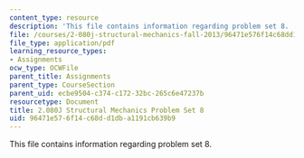 ```yaml
---
content_type: resource
description: 'This file contains information regarding problem set 8. '
file: /courses/2-080j-structural-mechanics-fall-2013/96471e576f14c68dd1dba1191cb639b9_MIT2_080JF13_ProbSet_8.pdf
file_type: application/pdf
learning_resource_types:
- Assignments
ocw_type: OCWFile
parent_title: Assignments
parent_type: CourseSection
parent_uid: ecbe9504-c374-c172-32bc-265c6e47237b
resourcetype: Document
title: 2.080J Structural Mechanics Problem Set 8
uid: 96471e57-6f14-c68d-d1db-a1191cb639b9
---
```

This file contains information regarding problem set 8. 

